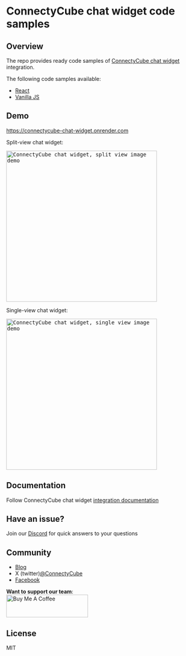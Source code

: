 # ConnectyCube chat widget code samples


## Overview 

The repo provides ready code samples of [ConnectyCube chat widget](https://www.npmjs.com/package/@connectycube/chat-widget) integration.

The following code samples available:

- [React](https://github.com/ConnectyCube/connectycube-chat-widget-samples/tree/main/react-ts)
- [Vanilla JS](https://github.com/ConnectyCube/connectycube-chat-widget-samples/tree/main/vanilla)

## Demo

https://connectycube-chat-widget.onrender.com

Split-view chat widget:

<kbd><img alt="ConnectyCube chat widget, split view image demo" src="https://developers.connectycube.com/images/chat_widget/chat-widget-1.png" width="400" /></kbd>

Single-view chat widget:

<kbd><img alt="ConnectyCube chat widget, single view image demo" src="https://developers.connectycube.com/images/chat_widget/chat-widget-2.png" width="400" /></kbd>

## Documentation

Follow ConnectyCube chat widget [integration documentation](https://www.npmjs.com/package/@connectycube/chat-widget)

## Have an issue?

Join our [Discord](https://discord.com/invite/zqbBWNCCFJ) for quick answers to your questions

## Community

- [Blog](https://connectycube.com/blog)
- X (twitter)[@ConnectyCube](https://x.com/ConnectyCube)
- [Facebook](https://www.facebook.com/ConnectyCube)

**Want to support our team**:<br>
<a href="https://www.buymeacoffee.com/connectycube" target="_blank"><img src="https://cdn.buymeacoffee.com/buttons/v2/default-blue.png" alt="Buy Me A Coffee" style="height: 60px !important;width: 217px !important;" ></a>

## License

MIT
